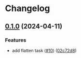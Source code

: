 # Changelog

## [0.1.0](https://github.com/tacascer-org/xml-processor-plugin/compare/v0.0.1...v0.1.0) (2024-04-11)


### Features

* add flatten task ([#10](https://github.com/tacascer-org/xml-processor-plugin/issues/10)) ([02c72d8](https://github.com/tacascer-org/xml-processor-plugin/commit/02c72d8721a8a957ecfce6b61a097df608b71d2d))
